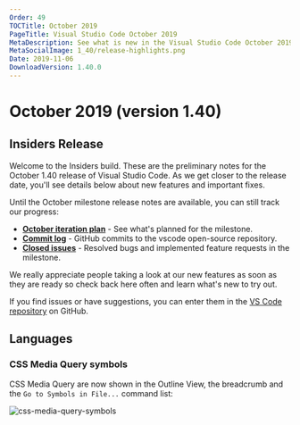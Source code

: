 ```yaml
---
Order: 49
TOCTitle: October 2019
PageTitle: Visual Studio Code October 2019
MetaDescription: See what is new in the Visual Studio Code October 2019 Release (1.40)
MetaSocialImage: 1_40/release-highlights.png
Date: 2019-11-06
DownloadVersion: 1.40.0
---
```

# October 2019 (version 1.40)

<!-- DOWNLOAD_LINKS_PLACEHOLDER -->

## Insiders Release

Welcome to the Insiders build. These are the preliminary notes for the October 1.40 release of Visual Studio Code. As we get closer to the release date, you'll see details below about new features and important fixes.

Until the October milestone release notes are available, you can still track our progress:

* **[October iteration plan](https://github.com/microsoft/vscode/issues/82194)** - See what's planned for the milestone.
* **[Commit log](https://github.com/Microsoft/vscode/commits/master)** - GitHub commits to the vscode open-source repository.
* **[Closed issues](https://github.com/Microsoft/vscode/issues?q=is%3Aissue+milestone%3A%22October+2019%22+is%3Aclosed)** - Resolved bugs and implemented feature requests in the milestone.

We really appreciate people taking a look at our new features as soon as they are ready so check back here often and learn what's new to try out.

If you find issues or have suggestions, you can enter them in the [VS Code repository](https://github.com/Microsoft/vscode/issues) on GitHub.

## Languages

### CSS Media Query symbols

CSS Media Query are now shown in the Outline View, the breadcrumb and the `Go to Symbols in File...` command list:

![css-media-query-symbols](images/1_40/css-media-query-symbols.png)

<!-- In-product release notes styles.  Do not modify without also modifying regex in gulpfile.common.js -->
<a id="scroll-to-top" role="button" aria-label="scroll to top" href="#"><span class="icon"></span></a>
<link rel="stylesheet" type="text/css" href="css/inproduct_releasenotes.css"/>
